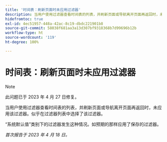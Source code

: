 ```yaml
---
title: '时间表：刷新页面时未应用过滤器'
description: 当用户使用过滤器查看时间表的列表，并刷新页面或导航离开页面再返回时，未应用该过滤器。似乎在过滤器列表中选择了该过滤器。
hidefromtoc: true
exl-id: 4ec51957-448a-42ac-8c19-dbdc221901b8
source-git-commit: 58038f681aa3a13d307bf9318368b7d99696b12b
workflow-type: ht
source-wordcount: '119'
ht-degree: 100%

---
```


# 时间表：刷新页面时未应用过滤器

>[!NOTE]
>
>此问题已于 2023 年 4 月 27 日修复。

当用户使用过滤器查看时间表的列表，并刷新页面或导航离开页面再返回时，未应用该过滤器。似乎在过滤器列表中选择了该过滤器。

“系统默认值”类别下的过滤器发生这种情况。如预期的那样应用了保存的过滤器。

_首次报告于 2023 年 4 月 18 日。_
